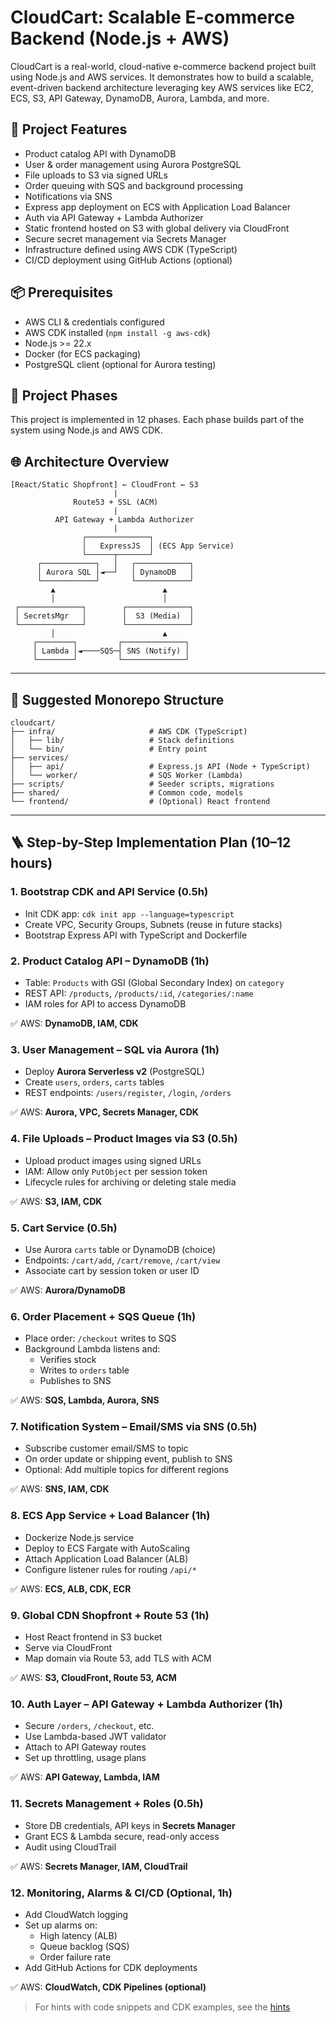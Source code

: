 # CloudCart: Scalable E-commerce Backend (Node.js + AWS)

CloudCart is a real-world, cloud-native e-commerce backend project built using Node.js and AWS services.
It demonstrates how to build a scalable, event-driven backend architecture leveraging key AWS services like EC2, ECS, S3, API Gateway, DynamoDB, Aurora, Lambda, and more.

## 🔧 Project Features

- Product catalog API with DynamoDB
- User & order management using Aurora PostgreSQL
- File uploads to S3 via signed URLs
- Order queuing with SQS and background processing
- Notifications via SNS
- Express app deployment on ECS with Application Load Balancer
- Auth via API Gateway + Lambda Authorizer
- Static frontend hosted on S3 with global delivery via CloudFront
- Secure secret management via Secrets Manager
- Infrastructure defined using AWS CDK (TypeScript)
- CI/CD deployment using GitHub Actions (optional)

## 📦 Prerequisites

- AWS CLI & credentials configured
- AWS CDK installed (`npm install -g aws-cdk`)
- Node.js >= 22.x
- Docker (for ECS packaging)
- PostgreSQL client (optional for Aurora testing)

## 📁 Project Phases

This project is implemented in 12 phases. Each phase builds part of the system using Node.js and AWS CDK.

## 🌐 Architecture Overview

```
[React/Static Shopfront] ← CloudFront ← S3
                       |
              Route53 + SSL (ACM)
                       |
          API Gateway + Lambda Authorizer
                       |
                ┌──────────────┐
                │   ExpressJS  │ (ECS App Service)
                └──────┬───────┘
      ┌────────────┐   │   ┌────────────┐
      │ Aurora SQL │◄──┘   │ DynamoDB   │
      └────────────┘       └────────────┘
         ▲                        ▲
         │                        │
 ┌──────────────┐        ┌──────────────┐
 │ SecretsMgr   │        │  S3 (Media)  │
 └──────────────┘        └──────────────┘
         │                        ▲
     ┌────────┐         ┌──────────────┐
     │ Lambda │◄────SQS─┤ SNS (Notify) │
     └────────┘         └──────────────┘
```

---

## 📁 Suggested Monorepo Structure

```
cloudcart/
├── infra/                     # AWS CDK (TypeScript)
│   ├── lib/                   # Stack definitions
│   └── bin/                   # Entry point
├── services/
│   ├── api/                   # Express.js API (Node + TypeScript)
│   └── worker/                # SQS Worker (Lambda)
├── scripts/                   # Seeder scripts, migrations
├── shared/                    # Common code, models
└── frontend/                  # (Optional) React frontend
```

---

## 🪜 Step-by-Step Implementation Plan (10–12 hours)

### 1. Bootstrap CDK and API Service (0.5h)

- Init CDK app: `cdk init app --language=typescript`
- Create VPC, Security Groups, Subnets (reuse in future stacks)
- Bootstrap Express API with TypeScript and Dockerfile

### 2. Product Catalog API – DynamoDB (1h)

- Table: `Products` with GSI (Global Secondary Index) on `category`
- REST API: `/products`, `/products/:id`, `/categories/:name`
- IAM roles for API to access DynamoDB

✅ AWS: **DynamoDB, IAM, CDK**

### 3. User Management – SQL via Aurora (1h)

- Deploy **Aurora Serverless v2** (PostgreSQL)
- Create `users`, `orders`, `carts` tables
- REST endpoints: `/users/register`, `/login`, `/orders`

✅ AWS: **Aurora, VPC, Secrets Manager, CDK**

### 4. File Uploads – Product Images via S3 (0.5h)

- Upload product images using signed URLs
- IAM: Allow only `PutObject` per session token
- Lifecycle rules for archiving or deleting stale media

✅ AWS: **S3, IAM, CDK**

### 5. Cart Service (0.5h)

- Use Aurora `carts` table or DynamoDB (choice)
- Endpoints: `/cart/add`, `/cart/remove`, `/cart/view`
- Associate cart by session token or user ID

✅ AWS: **Aurora/DynamoDB**

### 6. Order Placement + SQS Queue (1h)

- Place order: `/checkout` writes to SQS
- Background Lambda listens and:
    - Verifies stock
    - Writes to `orders` table
    - Publishes to SNS

✅ AWS: **SQS, Lambda, Aurora, SNS**

### 7. Notification System – Email/SMS via SNS (0.5h)

- Subscribe customer email/SMS to topic
- On order update or shipping event, publish to SNS
- Optional: Add multiple topics for different regions

✅ AWS: **SNS, IAM, CDK**

### 8. ECS App Service + Load Balancer (1h)

- Dockerize Node.js service
- Deploy to ECS Fargate with AutoScaling
- Attach Application Load Balancer (ALB)
- Configure listener rules for routing `/api/*`

✅ AWS: **ECS, ALB, CDK, ECR**

### 9. Global CDN Shopfront + Route 53 (1h)

- Host React frontend in S3 bucket
- Serve via CloudFront
- Map domain via Route 53, add TLS with ACM

✅ AWS: **S3, CloudFront, Route 53, ACM**

### 10. Auth Layer – API Gateway + Lambda Authorizer (1h)

- Secure `/orders`, `/checkout`, etc.
- Use Lambda-based JWT validator
- Attach to API Gateway routes
- Set up throttling, usage plans

✅ AWS: **API Gateway, Lambda, IAM**

### 11. Secrets Management + Roles (0.5h)

- Store DB credentials, API keys in **Secrets Manager**
- Grant ECS & Lambda secure, read-only access
- Audit using CloudTrail

✅ AWS: **Secrets Manager, IAM, CloudTrail**

### 12. Monitoring, Alarms & CI/CD (Optional, 1h)

- Add CloudWatch logging
- Set up alarms on:
    - High latency (ALB)
    - Queue backlog (SQS)
    - Order failure rate
- Add GitHub Actions for CDK deployments

✅ AWS: **CloudWatch, CDK Pipelines (optional)**

> For hints with code snippets and CDK examples, see the [hints](./hints.md)